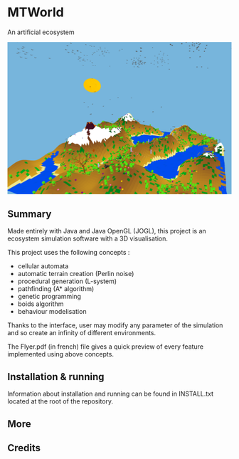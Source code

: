 # MTWorld
An artificial ecosystem

![alt tag](https://github.com/TanguySoto/MTWorld/blob/master/screenshots/Main_image.png)

## Summary

Made entirely with Java and Java OpenGL (JOGL), this project is an ecosystem simulation software with a 3D visualisation. 

This project uses the following concepts :
- cellular automata
- automatic terrain creation (Perlin noise)
- procedural generation (L-system)
- pathfinding (A* algorithm)
- genetic programming
- boids algorithm
- behaviour modelisation
	
Thanks to the interface, user may modify any parameter of the simulation and so create an infinity of different environments.

The Flyer.pdf (in french) file gives a quick preview of every feature implemented using above concepts.

## Installation & running

Information about installation and running can be found in INSTALL.txt located at the root of the repository.

## More

## Credits

